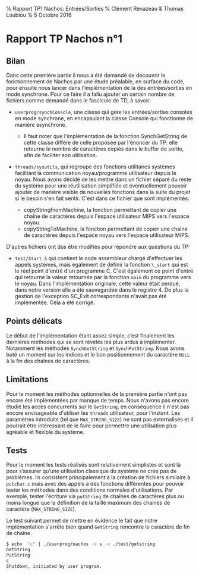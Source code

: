 % Rapport TP1 Nachos: Entrées/Sorties
% Clément Renazeau & Thomas Loubiou
% 5 Octobre 2016

# Rapport TP Nachos n°1


## Bilan

Dans cette première partie il nous a été demandé de découvrir le fonctionnement de Nachos par une étude préalable, en surface du code, pour ensuite nous lancer dans l’implémentation de la des entrées/sorties en mode synchrone.
Pour ce faire il a fallu ajouter un certain nombre de fichiers comme demandé dans le fascicule de TD, à savoir:

* `userprog/synchConsole`, une classe qui gère les entrées/sorties consoles en mode synchrone, en encapsulant la classe Console qui fonctionne de manière asynchrone.
    * Il faut noter que l'implémentation de la fonction SynchGetString de cette classe diffère de celle proposée par l'énoncer du TP:
    elle retourne le nombre de caractères copiés dans le buffer de sortie, afin de faciliter son utilisation.
* `threads/sysutils`, qui regroupe des fonctions utilitaires systèmes facilitant la communication noyau/programme utilisateur depuis le noyau.
    Nous avons décidé de les mettre dans un fichier séparé du reste du système pour une réutilisation simplifiée et éventuellement pouvoir ajouter de manière visible de nouvelles fonctions dans la suite du projet si le besoin s'en fait sentir.
    C'est dans ce fichier que sont implémentés:

    * copyStringFromMachine, la fonction permettant de copier une chaîne de caractères depuis l'espace utilisateur MIPS vers l'espace noyau.
    * copyStringToMachine, la fonction permettant de copier une chaîne de caractères depuis l'espace noyau vers l'espace utilisateur MIPS.

D'autres fichiers ont dus être modifiés pour répondre aux questions du TP:

 * `test/Start.S` qui contient le code assembleur chargé d'effectuer les appels systèmes, mais également de définir la fonction `\_start` qui est le réel point d'entré d'un programme C.
   C'est également ce point d'entré qui retourne la valeur retournée par la fonction `main` du programme vers le noyau.
   Dans l'implémentation originale, cette valeur était perdue, dans notre version elle a été sauvegardée dans le registre 4.
   De plus la gestion de l'exception SC_Exit correspondante n'avait pas été implémentée. Cela a été corrigé.

## Points délicats

Le début de l’implémentation étant assez simple, c’est finalement les dernières méthodes qui se sont révélés les plus ardus à implémenter. Notamment les méthodes `SynchGetString` et `SynchPutString`.
Nous avons buté un moment sur les indices et le bon positionnement du caractère `NULL` à la fin des chaînes de caractères.

## Limitations

Pour le moment les méthodes optionnelles de la première partie n'ont pas encore été implémentées par manque de temps. Nous n'avons pas encore étudié les accès concurrents sur le `GetString`, en conséquence il n'est pas encore envisageable d'utiliser les `threads` utilisateur, pour l'instant. Les paramètres introduits (tel que `MAX_STRING_SIZE`) ne sont pas externalisés et il pourrait être intéressant de le faire pour permettre une utilisation plus agréable et fléxible du système. 

## Tests

Pour le moment les tests réalisés sont relativement simplistes et sont là pour s’assurer qu’une utilisation classique du système ne crée pas de problèmes. Ils consistent principalement à la création de fichiers similaire à `putchar.c` mais avec des appels à des fonctions différentes pour pouvoir tester les méthodes dans des conditions normales d'utilisations. Par exemple, tester l'écriture via `putString` de chaînes de caractères plus ou moins longue que la définition de la taille maximum des chaines de caractère (`MAX_STRING_SIZE`).

Le test suivant permet de mettre en évidence le fait que notre implémentation s'arrête bien quand `GetString` rencontre le caractère de fin de chaîne.

```bash
$ echo  "c" | ./userprog/nachos -d s -x ./test/getstring
GetString
PutString
c
Shutdown, initiated by user program.
```
